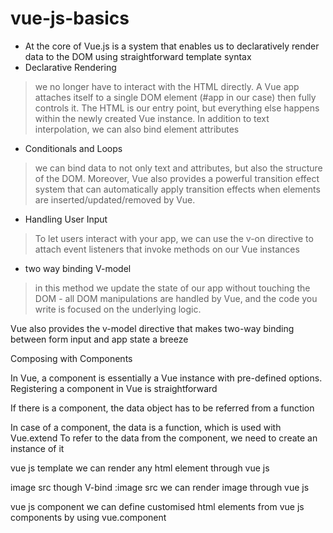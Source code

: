 # vue-js-basics

- At the core of Vue.js is a system that enables us to declaratively render data to the DOM using straightforward template syntax
- Declarative Rendering

> we no longer have to interact with the HTML directly. A Vue app attaches itself to a single DOM element (#app in our case) then fully controls it. The HTML is our entry point, but everything else happens within the newly created Vue instance.
In addition to text interpolation, we can also bind element attributes

- Conditionals and Loops

 > we can bind data to not only text and attributes, but also the structure of the DOM. Moreover, Vue also provides a powerful transition effect system that can automatically apply transition effects when elements are inserted/updated/removed by Vue.

- Handling User Input
> To let users interact with your app, we can use the v-on directive to attach event listeners that invoke methods on our Vue instances

- two way binding V-model
> in this method we update the state of our app without touching the DOM - all DOM manipulations are handled by Vue, and the code you write is focused on the underlying logic.

Vue also provides the v-model directive that makes two-way binding between form input and app state a breeze

Composing with Components


In Vue, a component is essentially a Vue instance with pre-defined options. Registering a component in Vue is straightforward


If there is a component, the data object has to be referred from a function


In case of a component, the data is a function, which is used with Vue.extend
To refer to the data from the component, we need to create an instance of it



vue js template
we can render any html element through  vue js


image src
though V-bind :image src we can render image through vue js


vue js component
we can define customised html elements from vue js components by using vue.component
